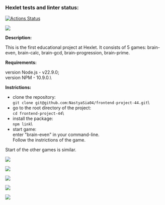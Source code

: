 ### Hexlet tests and linter status:
[![Actions Status](https://github.com/NastyaSia04/frontend-project-44/actions/workflows/hexlet-check.yml/badge.svg)](https://github.com/NastyaSia04/frontend-project-44/actions)

<a href="https://codeclimate.com/github/NastyaSia04/frontend-project-44/maintainability"><img src="https://api.codeclimate.com/v1/badges/840f8a9fe6bde1e46676/maintainability" /></a>

**Description:**

This is the first educational project at Hexlet. It consists of 5 games: brain-even, brain-calc, brain-gcd, brain-progression, brain-prime.

**Requirements:**

version Node.js - v22.9.0;\
version NPM - 10.9.0.\

**Instrictions:**

* clone the repository:\
```git clone git@github.com:NastyaSia04/frontend-project-44.git```\
* go to the root directory of the project:\
```cd frontend-project-44```\
* install the package:\
```npm link```\
* start game:\
enter "brain-even" in your command-line.\
Follow the instrictions of the game.

Start of the other games is similar.


<a href="https://asciinema.org/a/Qg990JnpLHfQnoT4sqWFbNI9n" target="_blank"><img src="https://asciinema.org/a/Qg990JnpLHfQnoT4sqWFbNI9n.svg" /></a>

<a href="https://asciinema.org/a/mZFbFdRNzlgOeNupgraY1Djs3" target="_blank"><img src="https://asciinema.org/a/mZFbFdRNzlgOeNupgraY1Djs3.svg" /></a>

<a href="https://asciinema.org/a/9POYdFVvtacwGNnkF9ZQKqIrZ" target="_blank"><img src="https://asciinema.org/a/9POYdFVvtacwGNnkF9ZQKqIrZ.svg" /></a>

<a href="https://asciinema.org/a/k7gZ2SlbY08fgeaAMmVP0HBzB" target="_blank"><img src="https://asciinema.org/a/k7gZ2SlbY08fgeaAMmVP0HBzB.svg" /></a>

<a href="https://asciinema.org/a/dplVialUP6CilT5OHNDP4VWZr" target="_blank"><img src="https://asciinema.org/a/dplVialUP6CilT5OHNDP4VWZr.svg" /></a>